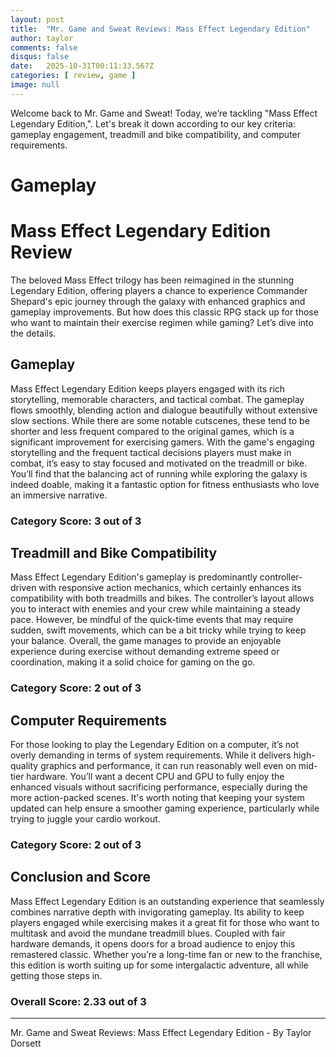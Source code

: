 ```yaml
---
layout: post
title:  "Mr. Game and Sweat Reviews: Mass Effect Legendary Edition"
author: taylor
comments: false
disqus: false
date:   2025-10-31T00:11:33.567Z
categories: [ review, game ]
image: null
---
```


Welcome back to Mr. Game and Sweat! Today, we’re tackling "Mass Effect Legendary Edition,". Let's break it down according to our key criteria: gameplay engagement, treadmill and bike compatibility, and computer requirements.

# Gameplay

# Mass Effect Legendary Edition Review

The beloved Mass Effect trilogy has been reimagined in the stunning Legendary Edition, offering players a chance to experience Commander Shepard's epic journey through the galaxy with enhanced graphics and gameplay improvements. But how does this classic RPG stack up for those who want to maintain their exercise regimen while gaming? Let’s dive into the details.

## Gameplay

Mass Effect Legendary Edition keeps players engaged with its rich storytelling, memorable characters, and tactical combat. The gameplay flows smoothly, blending action and dialogue beautifully without extensive slow sections. While there are some notable cutscenes, these tend to be shorter and less frequent compared to the original games, which is a significant improvement for exercising gamers. With the game's engaging storytelling and the frequent tactical decisions players must make in combat, it’s easy to stay focused and motivated on the treadmill or bike. You’ll find that the balancing act of running while exploring the galaxy is indeed doable, making it a fantastic option for fitness enthusiasts who love an immersive narrative.

### Category Score: 3 out of 3

## Treadmill and Bike Compatibility

Mass Effect Legendary Edition's gameplay is predominantly controller-driven with responsive action mechanics, which certainly enhances its compatibility with both treadmills and bikes. The controller’s layout allows you to interact with enemies and your crew while maintaining a steady pace. However, be mindful of the quick-time events that may require sudden, swift movements, which can be a bit tricky while trying to keep your balance. Overall, the game manages to provide an enjoyable experience during exercise without demanding extreme speed or coordination, making it a solid choice for gaming on the go.

### Category Score: 2 out of 3

## Computer Requirements

For those looking to play the Legendary Edition on a computer, it’s not overly demanding in terms of system requirements. While it delivers high-quality graphics and performance, it can run reasonably well even on mid-tier hardware. You’ll want a decent CPU and GPU to fully enjoy the enhanced visuals without sacrificing performance, especially during the more action-packed scenes. It's worth noting that keeping your system updated can help ensure a smoother gaming experience, particularly while trying to juggle your cardio workout.

### Category Score: 2 out of 3

## Conclusion and Score

Mass Effect Legendary Edition is an outstanding experience that seamlessly combines narrative depth with invigorating gameplay. Its ability to keep players engaged while exercising makes it a great fit for those who want to multitask and avoid the mundane treadmill blues. Coupled with fair hardware demands, it opens doors for a broad audience to enjoy this remastered classic. Whether you’re a long-time fan or new to the franchise, this edition is worth suiting up for some intergalactic adventure, all while getting those steps in.

### Overall Score: 2.33 out of 3

---

Mr. Game and Sweat Reviews: Mass Effect Legendary Edition - By Taylor Dorsett
